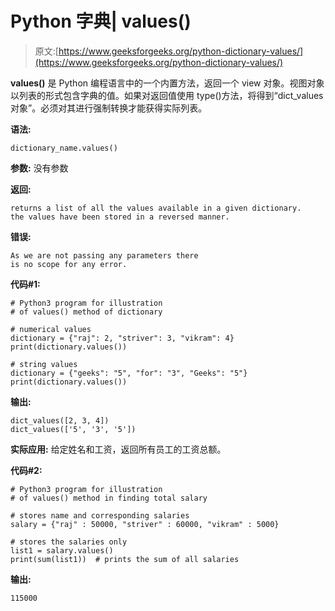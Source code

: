 # Python 字典| values()

> 原文:[https://www.geeksforgeeks.org/python-dictionary-values/](https://www.geeksforgeeks.org/python-dictionary-values/)

**values()** 是 Python 编程语言中的一个内置方法，返回一个 view 对象。视图对象以列表的形式包含字典的值。如果对返回值使用 type()方法，将得到“dict_values 对象”。必须对其进行强制转换才能获得实际列表。

**语法:**

```
dictionary_name.values()
```

**参数:**
没有参数

**返回:**

```
returns a list of all the values available in a given dictionary.
the values have been stored in a reversed manner.
```

**错误:**

```
As we are not passing any parameters there
is no scope for any error.
```

**代码#1:**

```
# Python3 program for illustration 
# of values() method of dictionary 

# numerical values
dictionary = {"raj": 2, "striver": 3, "vikram": 4}
print(dictionary.values())  

# string values
dictionary = {"geeks": "5", "for": "3", "Geeks": "5"}
print(dictionary.values())  
```

**输出:**

```
dict_values([2, 3, 4])
dict_values(['5', '3', '5'])

```

**实际应用:**
给定姓名和工资，返回所有员工的工资总额。

**代码#2:**

```
# Python3 program for illustration 
# of values() method in finding total salary

# stores name and corresponding salaries
salary = {"raj" : 50000, "striver" : 60000, "vikram" : 5000} 

# stores the salaries only
list1 = salary.values() 
print(sum(list1))  # prints the sum of all salaries
```

**输出:**

```
115000

```